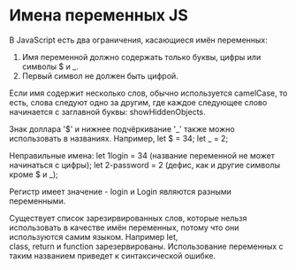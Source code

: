 # Имена переменных JS

В JavaScript есть два ограничения, касающиеся имён переменных:

1. Имя переменной должно содержать только буквы, цифры или символы $ и _.
2. Первый символ не должен быть цифрой.

Если имя содержит несколько слов, обычно используется camelCase, то есть, слова следуют одно за другим, где каждое следующее слово начинается с заглавной буквы: showHiddenObjects.

Знак доллара '$' и нижнее подчёркивание '_' также можно использовать в названиях. Например, let $ = 34; let _ = 2;

Неправильные имена:  let 1login = 34 (название переменной не может начинаться с цифры); let 2-password = 2 (дефис, как и другие символы кроме $ и _);

Регистр имеет значение - login и Login являются разными переменными.

Существует список зарезирвированных слов, которые нельзя использовать в качестве имён переменных, потому что они используются самим языком. Например let, class, return и function зарезервированы. Использование переменных с таким названием приведет к синтаксической ошибке.